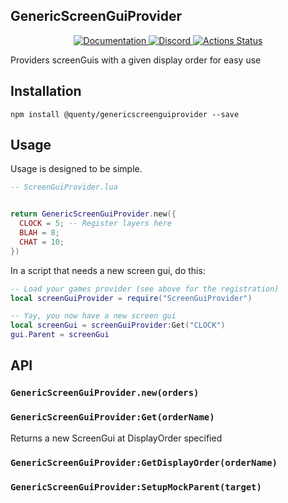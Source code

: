 ## GenericScreenGuiProvider
<div align="center">
  <a href="http://quenty.github.io/api/">
    <img src="https://img.shields.io/badge/docs-website-green.svg" alt="Documentation" />
  </a>
  <a href="https://discord.gg/mhtGUS8">
    <img src="https://img.shields.io/badge/discord-nevermore-blue.svg" alt="Discord" />
  </a>
  <a href="https://github.com/Quenty/NevermoreEngine/actions">
    <img src="https://github.com/Quenty/NevermoreEngine/workflows/luacheck/badge.svg" alt="Actions Status" />
  </a>
</div>

Providers screenGuis with a given display order for easy use

## Installation
```
npm install @quenty/genericscreenguiprovider --save
```

## Usage
Usage is designed to be simple.

```lua
-- ScreenGuiProvider.lua


return GenericScreenGuiProvider.new({
  CLOCK = 5; -- Register layers here
  BLAH = 8;
  CHAT = 10;
})
```

In a script that needs a new screen gui, do this:

```lua
-- Load your games provider (see above for the registration)
local screenGuiProvider = require("ScreenGuiProvider")

-- Yay, you now have a new screen gui
local screenGui = screenGuiProvider:Get("CLOCK")
gui.Parent = screenGui
```

## API

### `GenericScreenGuiProvider.new(orders)`

### `GenericScreenGuiProvider:Get(orderName)`
Returns a new ScreenGui at DisplayOrder specified

### `GenericScreenGuiProvider:GetDisplayOrder(orderName)`

### `GenericScreenGuiProvider:SetupMockParent(target)`

